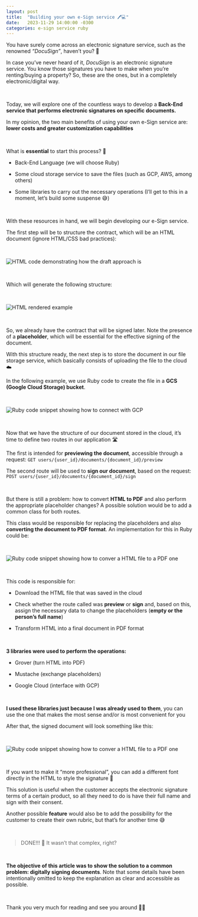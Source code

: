 ```yaml
---
layout: post
title:  "Building your own e-Sign service 🖊️💻"
date:   2023-11-29 14:00:00 -0300
categories: e-sign service ruby
---
```


You have surely come across an electronic signature service, such as the renowned _“DocuSign”_, haven’t you? 🤔

In case you’ve never heard of it, _DocuSign_ is an electronic signature service. You know those signatures you have to make when you’re renting/buying a property? So, these are the ones, but in a completely electronic/digital way.

&nbsp;

Today, we will explore one of the countless ways to develop a **Back-End service that performs electronic signatures on specific documents.**

In my opinion, the two main benefits of using your own e-Sign service are: **lower costs and greater customization capabilities**

&nbsp;

What is **essential** to start this process? 📝

*   Back-End Language (we will choose Ruby)
&nbsp;

*   Some cloud storage service to save the files (such as GCP, AWS, among others)
&nbsp;

*   Some libraries to carry out the necessary operations (I’ll get to this in a moment, let’s build some suspense 😅)

&nbsp;

With these resources in hand, we will begin developing our e-Sign service.

The first step will be to structure the contract, which will be an HTML document (ignore HTML/CSS bad practices):

&nbsp;

![HTML code demonstrating how the draft approach is](https://miro.medium.com/v2/resize:fit:4800/format:webp/1*TvekvMcx0MyZtQYCauZsuQ.png)

&nbsp;

Which will generate the following structure:

&nbsp;

![HTML rendered example](https://miro.medium.com/v2/resize:fit:4800/format:webp/1*3kRJ_Wu-a89zZ0AFhFE5WQ.png)

&nbsp;

So, we already have the contract that will be signed later. Note the presence of a **placeholder**, which will be essential for the effective signing of the document.

With this structure ready, the next step is to store the document in our file storage service, which basically consists of uploading the file to the cloud ☁️

In the following example, we use Ruby code to create the file in a **GCS (Google Cloud Storage) bucket**.

&nbsp;

![Ruby code snippet showing how to connect with GCP](https://miro.medium.com/v2/resize:fit:4800/format:webp/1*N9S9kOMnpU4eCQIQC86KIQ.png)

&nbsp;

Now that we have the structure of our document stored in the cloud, it’s time to define two routes in our application 🛣️

The first is intended for **previewing the document**, accessible through a request: `GET users/{user_id}/documents/{document_id}/preview`

The second route will be used to **sign our document**, based on the request:  `POST users/{user_id}/documents/{document_id}/sign`

&nbsp;

But there is still a problem: how to convert **HTML to PDF** and also perform the appropriate placeholder changes? A possible solution would be to add a common class for both routes.

This class would be responsible for replacing the placeholders and also **converting the document to PDF format**. An implementation for this in Ruby could be:

&nbsp;

![Ruby code snippet showing how to conver a HTML file to a PDF one](https://miro.medium.com/v2/resize:fit:4800/format:webp/1*W_usanKzO_axC7QhuibSpw.png)

&nbsp;

This code is responsible for:

*   Download the HTML file that was saved in the cloud
&nbsp;

*   Check whether the route called was **preview** or **sign** and, based on this, assign the necessary data to change the placeholders (**empty or the person’s full name**)
&nbsp;

*   Transform HTML into a final document in PDF format

&nbsp;

**3 libraries were used to perform the operations:**

*   Grover (turn HTML into PDF)
&nbsp;

*   Mustache (exchange placeholders)
&nbsp;

*   Google Cloud (interface with GCP)

&nbsp;

**I used these libraries just because I was already used to them**, you can use the one that makes the most sense and/or is most convenient for you

After that, the signed document will look something like this:

&nbsp;

![Ruby code snippet showing how to conver a HTML file to a PDF one](https://miro.medium.com/v2/resize:fit:4800/format:webp/1*Tgh3HYbrmIEFkt1lrkc4rA.png)

&nbsp;

If you want to make it “more professional”, you can add a different font directly in the HTML to style the signature 💅

This solution is useful when the customer accepts the electronic signature terms of a certain product, so all they need to do is have their full name and sign with their consent.

Another possible **feature** would also be to add the possibility for the customer to create their own rubric, but that’s for another time 😅

&nbsp;

> DONE!!! 🧙 It wasn’t that complex, right?

&nbsp;

**The objective of this article was to show the solution to a common problem: digitally signing documents**. Note that some details have been intentionally omitted to keep the explanation as clear and accessible as possible.

&nbsp;

Thank you very much for reading and see you around 👋😃
